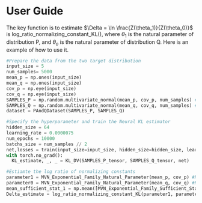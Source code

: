 # User Guide
The key function is to estimate $\Delta = \ln \frac{Z(\theta_1)}{Z(\theta_0)}$ is log_ratio_normalizing_constant_KL(), where $\theta_1$ is the natural parameter of distribution P, and $\theta_o$ is the natural parameter of distribution Q. Here is an example of how to use it.

```python
#Prepare the data from the two target distribution
input_size = 5
num_samples= 5000
mean_p = np.ones(input_size)
mean_q = np.ones(input_size)
cov_p = np.eye(input_size)
cov_q = np.eye(input_size)
SAMPLES_P = np.random.multivariate_normal(mean_p, cov_p, num_samples) #Replace this with samples from your target distribution P 
SAMPLES_Q = np.random.multivariate_normal(mean_q, cov_q, num_samples) #Replace this with samples from your target distribution Q 
dataset = PAndQDataset(SAMPLES_P, SAMPLES_Q)

#Specify the hyperparameter and train the Neural KL estimator
hidden_size = 64
learning_rate = 0.0000075
num_epochs = 10000
batchs_size = num_samples // 2 
net,losses = train(input_size=input_size, hidden_size=hidden_size, learning_rate=0.0000075, num_epochs=num_epochs, batch_size=batchs_size, dataset=dataset)
with torch.no_grad():
  KL_estimate, _, _ = KL_DV(SAMPLES_P_tensor, SAMPLES_Q_tensor, net)

#Estiamte the log ratio of normalizing constants
parameter1 = MVN_Exponential_Family_Natural_Parameter(mean_p, cov_p) #Replace this with the natural parameter associated with exponential family distribution P 
parameter0 = MVN_Exponential_Family_Natural_Parameter(mean_q, cov_q) #Replace this with the natural parameter associated with exponential family distribution Q 
mean_sufficient_stat_1 = np.mean([MVN_Exponential_Family_Sufficient_Statistics(x) for x in SAMPLES_P],axis = 0) #Replace this with the sample mean sufficient statistics of P
Delta_estimate = log_ratio_normalizing_constant_KL(parameter1, parameter0,mean_sufficient_stat_1, KL_estimate) 
